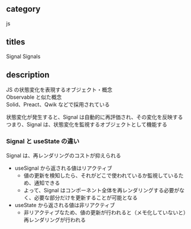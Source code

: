 ## category

js

## titles

Signal
Signals

## description

JS の状態変化を表現するオブジェクト・概念  
Observable と似た概念  
Solid、Preact、Qwik などで採用されている

状態変化が発生すると、Signal は自動的に再評価され、その変化を反映する  
つまり、Signal は、状態変化を監視するオブジェクトとして機能する

### Signal と useState の違い

Signal は、再レンダリングのコストが抑えられる

- useSignal から返される値はリアクティブ
  - 値の更新を検知したら、それがどこで使われているか監視しているため、通知できる
  - よって、Signal はコンポーネント全体を再レンダリングする必要がなく、必要な部分だけを更新することが可能となる
- useState から返される値は非リアクティブ
  - 非リアクティブなため、値の更新が行われると（メモ化していないと）再レンダリングが行われる
